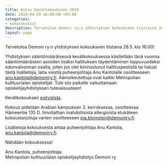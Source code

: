 ```yaml
---
title: Kutsu kevätkokoukseen 2019
date: 2019-04-29 16:00:00 +03:00
categories:
- kokouskutsut
description: Tervetuloa Demoni ry:n yhdistyksen kokoukseen tiistaina 28.5. klo 16:00!
layout: page
---
```


Tervetuloa Demoni ry:n yhdistyksen kokoukseen tiistaina 28.5. klo 16:00!

Yhdistyksen sääntömääräisessä kevätkokouksessa käsitellään tänä vuonna sääntömääräisten asioiden lisäksi hallituksen täydentäminen loppuvuodeksi edunvalvonnan osalta, joten jos olet kiinnostunut hallituspestistä tai haluat tästä lisätietoja, laita viestiä puheenjohtaja Anu Kantolalle osoitteeseen <anu.kantola@demoniry.fi>. Äänioikeutettuja ovat kaikki Metropolian kulttuurialan opiskelijat. Tule siis paikalle vaikuttamaan opiskelijayhdistyksen tulevaisuuteen!

Kevätkokouksen <a href="https://drive.google.com/open?id=1OxvKNA1_bY6MwEqDy5E_aDJgvduFF2KJ" target="_blank">esityslista</a>.

Kokous pidetään Arabian kampuksen 3. kerroksessa, osoitteessa Hämeentie 135 D. Ilmoitathan mahdollisista allergioista etukäteen kokoustarjoiluja varten osoitteeseen <pia.blomsten@demoniry.fi>.

Lisätietoja kokouksesta antaa puheenjohtaja Anu Kantola, <anu.kantola@demoniry.fi>.

Nähdään kokouksessa!

Anu Kantola, puheenjohtaja<br>
Metropolian kulttuurialan opiskelijayhdistys Demoni ry
